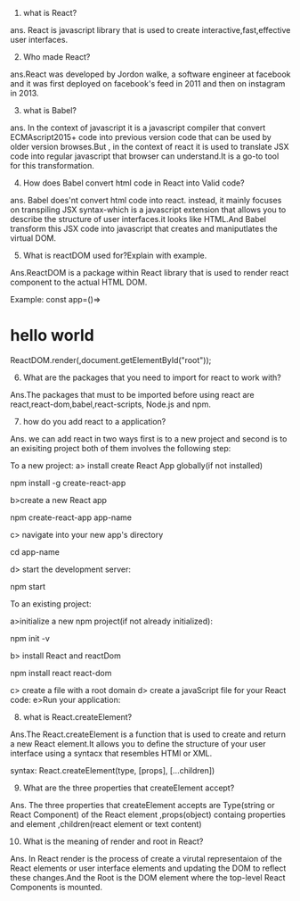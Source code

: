 1. what is React?

ans. React is javascript library that is used to create interactive,fast,effective user interfaces.



2. Who made React?

ans.React was developed by Jordon walke, a software engineer at facebook and it was first deployed on facebook's feed in 2011 and then on instagram in 2013.


3. what is Babel?

ans. In the context of javascript it is a javascript compiler that convert ECMAscript2015+ code into previous version code that can be used by older version browses.But , in the context of react it is used to translate JSX code into regular javascript that browser can understand.It is a go-to tool for this transformation.




4. How does Babel convert html code in React into Valid code?

ans. Babel does'nt convert html code into react. instead, it mainly focuses on transpiling JSX syntax-which is a javascript extension that allows you to describe the structure of user interfaces.it looks like HTML.And Babel transform this JSX code into javascript that creates and maniputlates the virtual DOM.



5. What is reactDOM used for?Explain with example.

Ans.ReactDOM is a package within React library that is used to render react component to the actual HTML DOM.

Example:
const app=()=><h1>hello world</h1>

ReactDOM.render(<app/>,document.getElementById("root"));




6. What are the packages that you need to import for react to work with?


Ans.The packages that must to be imported before using react are react,react-dom,babel,react-scripts, Node.js and npm.




7. how do you add react to a application?

Ans. we can add react in two ways first is to a new project and second is to an exisiting project both of them involves the following step:

To a new project:
a> install create React App globally(if not installed)

npm install -g create-react-app
 
b>create a new React app

npm create-react-app app-name

c> navigate into your new app's directory

cd app-name

d> start the development server:

npm start


To an existing project:

a>initialize a new npm project(if not already initialized):

npm init -v

b> install React and reactDom

npm install react react-dom

c> create a file with a root domain
d> create a javaScript file for your React code:
e>Run your application:


8. what is React.createElement?

Ans.The React.createElement is a function that is used to create and return a new React element.It allows you to define the structure of your user interface using a syntacx that resembles HTMl or XML.

syntax:
React.createElement(type, [props], [...children])


9. What are the three properties that createElement accept?

Ans. The three properties that createElement accepts are Type(string or React Component) of the React element ,props(object) containg properties and element ,children(react element or text content)

10. What is the meaning of render and root in React?

Ans. In React render is the process of create a virutal representaion of the React elements or user interface elements and updating the DOM to reflect these changes.And the Root is the DOM element where the top-level React Components is mounted.
